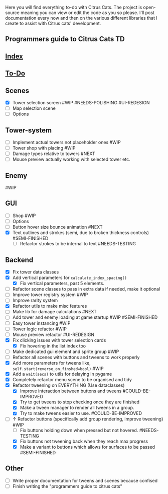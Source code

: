 Here you will find everything to-do with Citrus Cats. The project is open-source meaning you can view or edit the code as you so please. I'll post documentation every now and then on the various different libraries that I create to assist with Citrus cats' development. 

## Programmers guide to Citrus Cats TD






## <u>Index</u>
## <u>To-Do</u>

## Scenes
- [x] Tower selection screen  #WIP #NEEDS-POLISHING #UI-REDESIGN
- [ ] Map selection scene
- [ ] Options

## Tower-system

- [ ] Implement actual towers not placeholder ones #WIP 
- [ ] Tower shop with placing #WIP 
- [ ] Damage types relative to towers #NEXT 
- [ ] Mouse preview actually working with selected tower etc.

## Enemy 
#WIP 

## GUI
- [ ] Shop #WIP 
- [ ] Options 
- [ ] Button hover size bounce animation #NEXT
- [x] Text outlines and strokes (semi, due to broken thickness controls) #SEMI-FINISHED
	- [ ] Refactor strokes to be internal to text #NEEDS-TESTING

## Backend
- [x] Fix tower data classes
- [x] Add vertical parameters for `calculate_index_spacing()` 
	- [x] Fix vertical parameters, past 5 elements.
- [ ] Refactor scene classes to pass in extra data if needed, make it optional
- [ ] Improve tower registry system #WIP
- [ ] Improve rarity system 
- [x] Refactor utils to make misc features 
- [ ] Make lib for damage calculations #NEXT
- [ ] Add tower and enemy loading at game startup #WIP #SEMI-FINISHED 
- [ ] Easy tower instancing #WIP 
- [ ] Tower logic refactor #WIP 
- [ ] Mouse preview refactor #UI-REDESIGN 
- [x] Fix clicking issues with tower selection cards
	- [x] Fix hovering in the list index too
- [ ] Make dedicated gui element and sprite group #WIP 
- [ ] Refactor all scenes with buttons and tweens to work properly
- [x] Add more parameters for tweens like, `self.start(reverse_on_finshed=bool)` #WIP  
- [x] Add a `wait(secs)` to utils for delaying in pygame 
- [x] Completely refactor menu scene to be organised and tidy
- [x] Refactor tweening on EVERYTHING (Use dataclasses) 
	- [x] Improve interaction between buttons and tweens #COULD-BE-IMPROVED 
	- [x] Try to get tweens to stop checking once they are finished 
	- [x] Make a tween manager to render all tweens in a group.
	- [x] Try to make tweens easier to use. #COULD-BE-IMPROVED
- [ ] ↑ Refactor buttons (specifically add group rendering, improve tweening) #WIP 
	- [ ] Fix buttons holding down when pressed but not hovered. #NEEDS-TESTING 
	- [x] Fix buttons not tweening back when they reach max progress
	- [x] Make a variant to buttons which allows for surfaces to be passed #SEMI-FINISHED 
## Other
- [ ] Write proper documentation for tweens and scenes because confised
- [ ] Finish writing the "programmers guide to citrus cats"